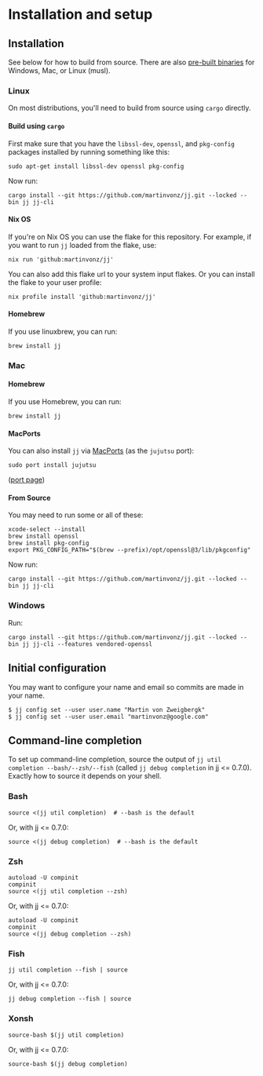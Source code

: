 # Installation and setup


## Installation

See below for how to build from source. There are also
[pre-built binaries](https://github.com/martinvonz/jj/releases) for Windows,
Mac, or Linux (musl).

### Linux

On most distributions, you'll need to build from source using `cargo` directly.

#### Build using `cargo`

First make sure that you have the `libssl-dev`, `openssl`, and `pkg-config`
packages installed by running something like this:

```shell script
sudo apt-get install libssl-dev openssl pkg-config
```

Now run:

```shell script
cargo install --git https://github.com/martinvonz/jj.git --locked --bin jj jj-cli
```

#### Nix OS

If you're on Nix OS you can use the flake for this repository.
For example, if you want to run `jj` loaded from the flake, use:

```shell script
nix run 'github:martinvonz/jj'
```

You can also add this flake url to your system input flakes. Or you can
install the flake to your user profile:

```shell script
nix profile install 'github:martinvonz/jj'
```

#### Homebrew

If you use linuxbrew, you can run:

```shell script
brew install jj
```

### Mac

#### Homebrew

If you use Homebrew, you can run:

```shell script
brew install jj
```

#### MacPorts

You can also install `jj` via [MacPorts](https://www.macports.org) (as
the `jujutsu` port):

```shell script
sudo port install jujutsu
```

([port page](https://ports.macports.org/port/jujutsu/))

#### From Source

You may need to run some or all of these:

```shell script
xcode-select --install
brew install openssl
brew install pkg-config
export PKG_CONFIG_PATH="$(brew --prefix)/opt/openssl@3/lib/pkgconfig"
```

Now run:

```shell script
cargo install --git https://github.com/martinvonz/jj.git --locked --bin jj jj-cli
```

### Windows

Run:

```shell script
cargo install --git https://github.com/martinvonz/jj.git --locked --bin jj jj-cli --features vendored-openssl
```

## Initial configuration

You may want to configure your name and email so commits are made in your name.

```shell script
$ jj config set --user user.name "Martin von Zweigbergk"
$ jj config set --user user.email "martinvonz@google.com"
```

## Command-line completion

To set up command-line completion, source the output of
`jj util completion --bash/--zsh/--fish` (called `jj debug completion` in
jj <= 0.7.0). Exactly how to source it depends on your shell.

### Bash

```shell script
source <(jj util completion)  # --bash is the default
```

Or, with jj <= 0.7.0:

```shell script
source <(jj debug completion)  # --bash is the default
```

### Zsh

```shell script
autoload -U compinit
compinit
source <(jj util completion --zsh)
```

Or, with jj <= 0.7.0:

```shell script
autoload -U compinit
compinit
source <(jj debug completion --zsh)
```

### Fish

```shell script
jj util completion --fish | source
```

Or, with jj <= 0.7.0:

```shell script
jj debug completion --fish | source
```

### Xonsh

```shell script
source-bash $(jj util completion)
```

Or, with jj <= 0.7.0:

```shell script
source-bash $(jj debug completion)
```

